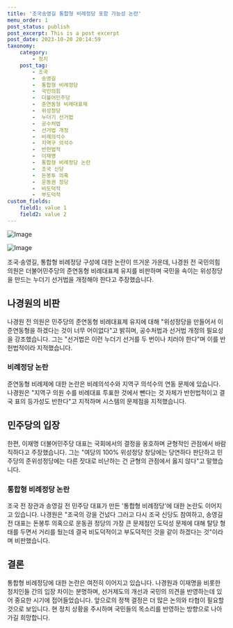 ```yaml
---
title: '조국송영길 통합형 비례정당 포함 가능성 논란'
menu_order: 1
post_status: publish
post_excerpt: This is a post excerpt
post_date: 2023-10-20 20:14:59
taxonomy:
    category:
        - 정치
    post_tag:
        - 조국
        -  송영길
        -  통합형 비례정당
        -  국민의힘
        -  더불어민주당
        -  준연동형 비례대표제
        -  위성정당
        -  누더기 선거법
        -  공수처법
        -  선거법 개정
        -  비례의석수
        -  지역구 의석수
        -  반헌법적
        -  이재명
        -  통합형 비례정당 논란
        -  조국 신당
        -  돈봉투 의혹
        -  운동권 정당
        -  비도덕적
        -  부도덕적
custom_fields:
    field1: value 1
    field2: value 2
---
```


![Image](https://imgnews.pstatic.net/image/031/2024/02/07/0000811219_001_20240207114308283.jpg?type=w647)

![Image](https://imgnews.pstatic.net/image/031/2024/02/07/0000811219_002_20240207114308308.jpg?type=w647)


조국·송영길, 통합형 비례정당 구성에 대한 논란이 뜨거운 가운데, 나경원 전 국민의힘 의원은 더불어민주당의 준연동형 비례대표제 유지를 비판하며 국민을 속이는 위성정당을 만드는 누더기 선거법을 개정해야 한다고 주장했습니다. 

## 나경원의 비판
나경원 전 의원은 민주당의 준연동형 비례대표제 유지에 대해 "위성정당을 만들어서 이 준연동형을 하겠다는 것이 너무 어이없다"고 밝히며, 공수처법과 선거법 개정의 필요성을 강조했습니다. 그는 "선거법은 이런 누더기 선거를 두 번이나 치러야 한다"며 이를 반헌법적이라 지적했습니다.

### 비례정당 논란
준연동형 비례제에 대한 논란은 비례의석수와 지역구 의석수의 연동 문제에 있습니다. 나경원은 "지역구 의원 수를 비례대표 투표한 것에서 뺀다는 것 자체가 반헌법적이고 결국 표의 등가성도 반한다"고 지적하며 시스템의 문제점을 지적했습니다.

## 민주당의 입장
한편, 이재명 더불어민주당 대표는 국회에서의 결정을 옹호하며 균형적인 관점에서 바람직하다고 주장했습니다. 그는 "여당의 100% 위성정당 창당에는 당연하다 판단하고 민주당의 준위성정당에는 다른 잣대로 비난하는 건 균형의 관점에서 옳지 않다"고 말했습니다.

### 통합형 비례정당 논란
조국 전 장관과 송영길 전 민주당 대표가 만든 '통합형 비례정당'에 대한 논란도 이어지고 있습니다. 나경원은 "조국의 강을 건넜다 그러고 다시 조국 신당도 참여하고, 송영길 전 대표는 돈봉투 의혹으로 운동권 정당의 가장 큰 문제점인 도덕성 문제에 대해 탈당 형태를 두면서 거리를 뒀는데 결국 비도덕적이고 부도덕적인 것을 같이 하겠다는 것"이라며 비판했습니다.

## 결론

통합형 비례정당에 대한 논란은 여전히 이어지고 있습니다. 나경원과 이재명을 비롯한 정치인들 간의 입장 차이는 분명하며, 선거제도의 개선과 국민의 의견을 반영하는데 있어 중요한 시기에 접어들었습니다. 앞으로의 정책 결정은 더 많은 논의와 타협이 필요할 것으로 보입니다. 현 정치 상황을 주시하며 국민들의 목소리를 반영하는 방향으로 나아가길 희망합니다.
